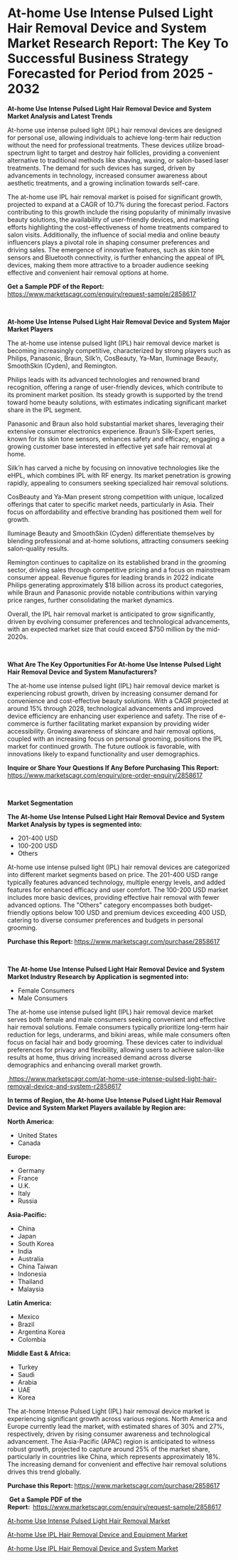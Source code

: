<p><h1>At-home Use Intense Pulsed Light Hair Removal Device and System Market Research Report: The Key To Successful Business Strategy Forecasted for Period from 2025 - 2032</h1></p><p><strong>At-home Use Intense Pulsed Light Hair Removal Device and System Market Analysis and Latest Trends</strong></p>
<p><p>At-home use intense pulsed light (IPL) hair removal devices are designed for personal use, allowing individuals to achieve long-term hair reduction without the need for professional treatments. These devices utilize broad-spectrum light to target and destroy hair follicles, providing a convenient alternative to traditional methods like shaving, waxing, or salon-based laser treatments. The demand for such devices has surged, driven by advancements in technology, increased consumer awareness about aesthetic treatments, and a growing inclination towards self-care.</p><p>The at-home use IPL hair removal market is poised for significant growth, projected to expand at a CAGR of 10.7% during the forecast period. Factors contributing to this growth include the rising popularity of minimally invasive beauty solutions, the availability of user-friendly devices, and marketing efforts highlighting the cost-effectiveness of home treatments compared to salon visits. Additionally, the influence of social media and online beauty influencers plays a pivotal role in shaping consumer preferences and driving sales. The emergence of innovative features, such as skin tone sensors and Bluetooth connectivity, is further enhancing the appeal of IPL devices, making them more attractive to a broader audience seeking effective and convenient hair removal options at home.</p></p>
<p><strong>Get a Sample PDF of the Report:&nbsp;</strong> <a href="https://www.marketscagr.com/enquiry/request-sample/2858617?utm_campaign=2031&utm_medium=2&utm_source=Github&utm_content=ia&utm_term=12032025&utm_id=at-home-use-intense-pulsed-light-hair-removal-device-and-system">https://www.marketscagr.com/enquiry/request-sample/2858617</a></p>
<p>&nbsp;</p>
<p><strong>At-home Use Intense Pulsed Light Hair Removal Device and System Major Market Players</strong></p>
<p><p>The at-home use intense pulsed light (IPL) hair removal device market is becoming increasingly competitive, characterized by strong players such as Philips, Panasonic, Braun, Silk’n, CosBeauty, Ya-Man, Iluminage Beauty, SmoothSkin (Cyden), and Remington. </p><p>Philips leads with its advanced technologies and renowned brand recognition, offering a range of user-friendly devices, which contribute to its prominent market position. Its steady growth is supported by the trend toward home beauty solutions, with estimates indicating significant market share in the IPL segment.</p><p>Panasonic and Braun also hold substantial market shares, leveraging their extensive consumer electronics experience. Braun’s Silk-Expert series, known for its skin tone sensors, enhances safety and efficacy, engaging a growing customer base interested in effective yet safe hair removal at home.</p><p>Silk’n has carved a niche by focusing on innovative technologies like the eHPL, which combines IPL with RF energy. Its market penetration is growing rapidly, appealing to consumers seeking specialized hair removal solutions. </p><p>CosBeauty and Ya-Man present strong competition with unique, localized offerings that cater to specific market needs, particularly in Asia. Their focus on affordability and effective branding has positioned them well for growth.</p><p>Iluminage Beauty and SmoothSkin (Cyden) differentiate themselves by blending professional and at-home solutions, attracting consumers seeking salon-quality results. </p><p>Remington continues to capitalize on its established brand in the grooming sector, driving sales through competitive pricing and a focus on mainstream consumer appeal. Revenue figures for leading brands in 2022 indicate Philips generating approximately $18 billion across its product categories, while Braun and Panasonic provide notable contributions within varying price ranges, further consolidating the market dynamics.</p><p>Overall, the IPL hair removal market is anticipated to grow significantly, driven by evolving consumer preferences and technological advancements, with an expected market size that could exceed $750 million by the mid-2020s.</p></p>
<p>&nbsp;</p>
<p><strong>What Are The Key Opportunities For At-home Use Intense Pulsed Light Hair Removal Device and System Manufacturers?</strong></p>
<p><p>The at-home use intense pulsed light (IPL) hair removal device market is experiencing robust growth, driven by increasing consumer demand for convenience and cost-effective beauty solutions. With a CAGR projected at around 15% through 2028, technological advancements and improved device efficiency are enhancing user experience and safety. The rise of e-commerce is further facilitating market expansion by providing wider accessibility. Growing awareness of skincare and hair removal options, coupled with an increasing focus on personal grooming, positions the IPL market for continued growth. The future outlook is favorable, with innovations likely to expand functionality and user demographics.</p></p>
<p><strong>Inquire or Share Your Questions If Any Before Purchasing This Report:</strong> <a href="https://www.marketscagr.com/enquiry/pre-order-enquiry/2858617?utm_campaign=2031&utm_medium=2&utm_source=Github&utm_content=ia&utm_term=12032025&utm_id=at-home-use-intense-pulsed-light-hair-removal-device-and-system">https://www.marketscagr.com/enquiry/pre-order-enquiry/2858617</a></p>
<p>&nbsp;</p>
<p><strong>Market Segmentation</strong></p>
<p><strong>The At-home Use Intense Pulsed Light Hair Removal Device and System Market Analysis by types is segmented into:</strong></p>
<p><ul><li>201-400 USD</li><li>100-200 USD</li><li>Others</li></ul></p>
<p><p>At-home use intense pulsed light (IPL) hair removal devices are categorized into different market segments based on price. The 201-400 USD range typically features advanced technology, multiple energy levels, and added features for enhanced efficacy and user comfort. The 100-200 USD market includes more basic devices, providing effective hair removal with fewer advanced options. The "Others" category encompasses both budget-friendly options below 100 USD and premium devices exceeding 400 USD, catering to diverse consumer preferences and budgets in personal grooming.</p></p>
<p><strong>Purchase this Report:&nbsp;</strong><a href="https://www.marketscagr.com/purchase/2858617?utm_campaign=2031&utm_medium=2&utm_source=Github&utm_content=ia&utm_term=12032025&utm_id=at-home-use-intense-pulsed-light-hair-removal-device-and-system">https://www.marketscagr.com/purchase/2858617</a></p>
<p>&nbsp;</p>
<p><strong>The At-home Use Intense Pulsed Light Hair Removal Device and System Market Industry Research by Application is segmented into:</strong></p>
<p><ul><li>Female Consumers</li><li>Male Consumers</li></ul></p>
<p><p>The at-home use intense pulsed light (IPL) hair removal device market serves both female and male consumers seeking convenient and effective hair removal solutions. Female consumers typically prioritize long-term hair reduction for legs, underarms, and bikini areas, while male consumers often focus on facial hair and body grooming. These devices cater to individual preferences for privacy and flexibility, allowing users to achieve salon-like results at home, thus driving increased demand across diverse demographics and enhancing overall market growth.</p></p>
<p><a href="https://www.marketscagr.com/at-home-use-intense-pulsed-light-hair-removal-device-and-system-r2858617?utm_campaign=2031&utm_medium=2&utm_source=Github&utm_content=ia&utm_term=12032025&utm_id=at-home-use-intense-pulsed-light-hair-removal-device-and-system">&nbsp;https://www.marketscagr.com/at-home-use-intense-pulsed-light-hair-removal-device-and-system-r2858617</a></p>
<p><strong>In terms of Region, the At-home Use Intense Pulsed Light Hair Removal Device and System Market Players available by Region are:</strong></p>
<p>
    <p> <strong> North America: </strong>
        <ul>
            <li>United States</li>
            <li>Canada</li>
        </ul>
        </p> 
    <p> <strong> Europe: </strong>
        <ul>
            <li>Germany</li>
            <li>France</li>
            <li>U.K.</li>
            <li>Italy</li>
            <li>Russia</li>
        </ul>
        </p> 
    <p> <strong> Asia-Pacific: </strong>
        <ul>
            <li>China</li>
            <li>Japan</li>
            <li>South Korea</li>
            <li>India</li>
            <li>Australia</li>
            <li>China Taiwan</li>
            <li>Indonesia</li>
            <li>Thailand</li>
            <li>Malaysia</li>
        </ul>
        </p> 
    <p> <strong> Latin America: </strong>
        <ul>
            <li>Mexico</li>
            <li>Brazil</li>
            <li>Argentina Korea</li>
            <li>Colombia</li>
        </ul>
        </p> 
    <p> <strong> Middle East & Africa: </strong>
        <ul>
            <li>Turkey</li>
            <li>Saudi</li>
            <li>Arabia</li>
            <li>UAE</li>
            <li>Korea</li>
        </ul>
    </p>
    </p>
<p><p>The at-home Intense Pulsed Light (IPL) hair removal device market is experiencing significant growth across various regions. North America and Europe currently lead the market, with estimated shares of 30% and 27%, respectively, driven by rising consumer awareness and technological advancement. The Asia-Pacific (APAC) region is anticipated to witness robust growth, projected to capture around 25% of the market share, particularly in countries like China, which represents approximately 18%. The increasing demand for convenient and effective hair removal solutions drives this trend globally.</p></p>
<p><strong>Purchase this Report: </strong><a href="https://www.marketscagr.com/purchase/2858617?utm_campaign=2031&utm_medium=2&utm_source=Github&utm_content=ia&utm_term=12032025&utm_id=at-home-use-intense-pulsed-light-hair-removal-device-and-system">https://www.marketscagr.com/purchase/2858617</a></p>
<p>&nbsp;<strong>Get a Sample PDF of the Report:&nbsp;&nbsp;</strong><a href="https://www.marketscagr.com/enquiry/request-sample/2858617?utm_campaign=2031&utm_medium=2&utm_source=Github&utm_content=ia&utm_term=12032025&utm_id=at-home-use-intense-pulsed-light-hair-removal-device-and-system">https://www.marketscagr.com/enquiry/request-sample/2858617</a></p>
<p><strong></strong></p>
<p><p><a href="https://github.com/wileonie19657/Market-Research-Report-List-1/blob/main/at-home-use-intense-pulsed-light-hair-removal-market.md?utm_campaign=2031&utm_medium=2&utm_source=Github&utm_content=ia&utm_term=12032025&utm_id=at-home-use-intense-pulsed-light-hair-removal-device-and-system">At-home Use Intense Pulsed Light Hair Removal Market</a></p><p><a href="https://github.com/PeterParrish5/Market-Research-Report-List-7/blob/main/at-home-use-ipl-hair-removal-device-and-equipment-market.md?utm_campaign=2031&utm_medium=2&utm_source=Github&utm_content=ia&utm_term=12032025&utm_id=at-home-use-intense-pulsed-light-hair-removal-device-and-system">At-home Use IPL Hair Removal Device and Equipment Market</a></p><p><a href="https://github.com/ftnlewins/Market-Research-Report-List-1/blob/main/at-home-use-ipl-hair-removal-device-and-system-market.md?utm_campaign=2031&utm_medium=2&utm_source=Github&utm_content=ia&utm_term=12032025&utm_id=at-home-use-intense-pulsed-light-hair-removal-device-and-system">At-home Use IPL Hair Removal Device and System Market</a></p></p>